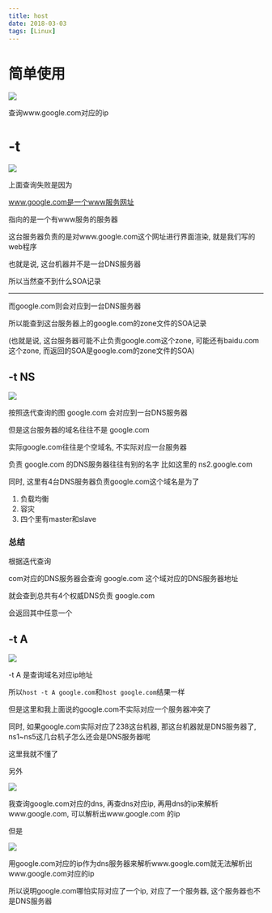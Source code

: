 ```yaml
---
title: host
date: 2018-03-03
tags: [Linux]
---
```


# 简单使用

![](http://p1rbtn7qp.bkt.clouddn.com/18-1-30/64839637.jpg)

查询www.google.com对应的ip

# -t

![](http://p1rbtn7qp.bkt.clouddn.com/18-1-30/24057280.jpg)

上面查询失败是因为

www.google.com是一个www服务网址

指向的是一个有www服务的服务器

这台服务器负责的是对www.google.com这个网址进行界面渲染, 就是我们写的web程序

也就是说, 这台机器并不是一台DNS服务器

所以当然查不到什么SOA记录

---

而google.com则会对应到一台DNS服务器

所以能查到这台服务器上的google.com的zone文件的SOA记录

(也就是说, 这台服务器可能不止负责google.com这个zone, 可能还有baidu.com这个zone, 而返回的SOA是google.com的zone文件的SOA)

## -t NS

![](http://p1rbtn7qp.bkt.clouddn.com/18-1-30/85546138.jpg)

按照迭代查询的图 google.com 会对应到一台DNS服务器

但是这台服务器的域名往往不是 google.com

实际google.com往往是个空域名, 不实际对应一台服务器

负责 google.com 的DNS服务器往往有别的名字
比如这里的 ns2.google.com

同时, 这里有4台DNS服务器负责google.com这个域名是为了
1. 负载均衡
2. 容灾
3. 四个里有master和slave
 
### 总结

根据迭代查询

com对应的DNS服务器会查询 google.com 这个域对应的DNS服务器地址

就会查到总共有4个权威DNS负责 google.com

会返回其中任意一个

## -t A

![](http://p1rbtn7qp.bkt.clouddn.com/18-1-30/87160457.jpg)

-t A 是查询域名对应ip地址

所以`host -t A google.com`和`host google.com`结果一样

但是这里和我上面说的google.com不实际对应一个服务器冲突了

同时, 如果google.com实际对应了238这台机器, 那这台机器就是DNS服务器了, ns1~ns5这几台机子怎么还会是DNS服务器呢

这里我就不懂了

另外

![](http://p1rbtn7qp.bkt.clouddn.com/18-1-30/9826825.jpg)

我查询google.com对应的dns, 再查dns对应ip, 再用dns的ip来解析www.google.com, 可以解析出www.google.com 的ip

但是

![](http://p1rbtn7qp.bkt.clouddn.com/18-1-30/74568098.jpg)

用google.com对应的ip作为dns服务器来解析www.google.com就无法解析出www.google.com对应的ip

所以说明google.com哪怕实际对应了一个ip, 对应了一个服务器, 这个服务器也不是DNS服务器